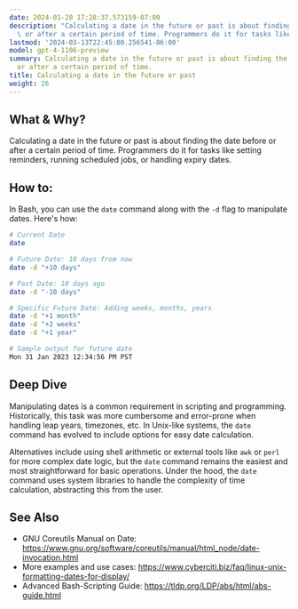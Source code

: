 ```yaml
---
date: 2024-01-20 17:28:37.573159-07:00
description: "Calculating a date in the future or past is about finding the date before\
  \ or after a certain period of time. Programmers do it for tasks like setting\u2026"
lastmod: '2024-03-13T22:45:00.256541-06:00'
model: gpt-4-1106-preview
summary: Calculating a date in the future or past is about finding the date before
  or after a certain period of time.
title: Calculating a date in the future or past
weight: 26
---
```


## What & Why?
Calculating a date in the future or past is about finding the date before or after a certain period of time. Programmers do it for tasks like setting reminders, running scheduled jobs, or handling expiry dates.

## How to:
In Bash, you can use the `date` command along with the `-d` flag to manipulate dates. Here's how:

```Bash
# Current Date
date

# Future Date: 10 days from now
date -d "+10 days"

# Past Date: 10 days ago
date -d "-10 days"

# Specific Future Date: Adding weeks, months, years
date -d "+1 month"
date -d "+2 weeks"
date -d "+1 year"

# Sample output for future date
Mon 31 Jan 2023 12:34:56 PM PST
```

## Deep Dive
Manipulating dates is a common requirement in scripting and programming. Historically, this task was more cumbersome and error-prone when handling leap years, timezones, etc. In Unix-like systems, the `date` command has evolved to include options for easy date calculation.

Alternatives include using shell arithmetic or external tools like `awk` or `perl` for more complex date logic, but the `date` command remains the easiest and most straightforward for basic operations. Under the hood, the `date` command uses system libraries to handle the complexity of time calculation, abstracting this from the user.

## See Also
- GNU Coreutils Manual on Date: https://www.gnu.org/software/coreutils/manual/html_node/date-invocation.html
- More examples and use cases: https://www.cyberciti.biz/faq/linux-unix-formatting-dates-for-display/
- Advanced Bash-Scripting Guide: https://tldp.org/LDP/abs/html/abs-guide.html
